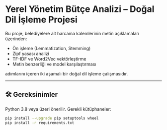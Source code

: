 # Yerel Yönetim Bütçe Analizi – Doğal Dil İşleme Projesi

Bu proje, belediyelere ait harcama kalemlerinin metin açıklamaları üzerinden:

- Ön işleme (Lemmatization, Stemming)
- Zipf yasası analizi
- TF-IDF ve Word2Vec vektörleştirme
- Metin benzerliği ve model karşılaştırması

adımlarını içeren iki aşamalı bir doğal dil işleme çalışmasıdır.

---

## 🛠 Gereksinimler

Python 3.8 veya üzeri önerilir. Gerekli kütüphaneler:

```bash
pip install --upgrade pip setuptools wheel
pip install -r requirements.txt
